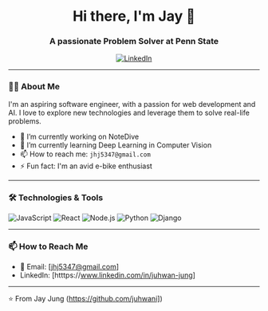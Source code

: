 <h1 align="center">Hi there, I'm Jay 👋</h1>
<h3 align="center">A passionate Problem Solver at Penn State</h3>

<p align="center">
  <a href="https://www.linkedin.com/in/juhwan-jung"><img alt="LinkedIn" src="https://img.shields.io/badge/LinkedIn-Jay Jung-blue?style=flat&logo=linkedin"></a>
</p>

---

### 🙋‍♂️ About Me

I'm an aspiring software engineer, with a passion for web development and AI. I love to explore new technologies and leverage them to solve real-life problems. 

- 🔭 I’m currently working on NoteDive
- 🌱 I’m currently learning Deep Learning in Computer Vision
- 📫 How to reach me: `jhj5347@gmail.com`
- ⚡ Fun fact: I'm an avid e-bike enthusiast

---

### 🛠️ Technologies & Tools


![JavaScript](https://img.shields.io/badge/-JavaScript-black?style=flat-square&logo=javascript)
![React](https://img.shields.io/badge/-React-black?style=flat-square&logo=react)
![Node.js](https://img.shields.io/badge/-Node.js-black?style=flat-square&logo=Node.js)
![Python](https://img.shields.io/badge/-Python-black?style=flat-square&logo=Python)
![Django](https://img.shields.io/badge/-Django-black?style=flat-square&logo=Django)

---


### 📫 How to Reach Me

- 📧 Email: [jhj5347@gmail.com]
- LinkedIn: [htttps://www.linkedin.com/in/juhwan-jung]

---

⭐️ From Jay Jung (https://github.com/juhwani])

